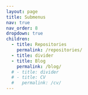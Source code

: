 ```yaml
---
layout: page
title: Submenus
nav: true
nav_order: 8
dropdown: true
children:
  - title: Repositories
    permalink: /repositories/
  - title: divider
  - title: Blog
    permalink: /blog/
  # - title: divider
  # - title: CV
  #   permalink: /cv/
---
```

